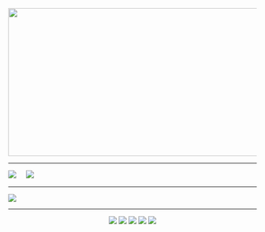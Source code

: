<picture>
    <source media="(prefers-color-scheme: light)" srcset="https://giffiles.alphacoders.com/105/105186.gif" width="1050" height="300"/>
    <img src="https://giffiles.alphacoders.com/105/105186.gif" width="1050" height="300"/>
</picture>
<br><hr>
<!-- https://giffiles.alphacoders.com/105/105186.gif -->
<div>
    <picture>
      <source media="(prefers-color-scheme: light)" srcset="https://github-readme-stats.vercel.app/api?username=tushargautam3112&card_width=225px&show_icons=true&theme=swift&rank_icon=github&text_bold=false"/>
      <img src="https://github-readme-stats.vercel.app/api?username=tushargautam3112&card_width=225&show_icons=true&theme=holi&rank_icon=github" />
  </picture>
    &nbsp;  &nbsp;
  <picture>
      <source media="(prefers-color-scheme: light)" srcset="https://streak-stats.demolab.com?user=tushargautam3112&theme=swift&card_width=395" />
      <img src="https://streak-stats.demolab.com?user=tushargautam3112&theme=holi-theme&card_width=395" />
  </picture> 
  
</div>
<hr>
<picture>
    <source media="(prefers-color-scheme: light)" srcset="https://github-profile-trophy.vercel.app/?username=tushargautam3112&theme=flat&no-frame=true"/>
    <img src="https://github-profile-trophy.vercel.app/?username=tushargautam3112&theme=juicyfresh&rank=S,A,B,C&no-frame=true"/>
</picture>
<hr>
<p align="center">
  <img src="https://img.shields.io/badge/LinkedIn-0077B5?style=for-the-badge&logo=linkedin">
  <img src="https://img.shields.io/badge/-LeetCode-FFA116?style=for-the-badge&logo=LeetCode&logoColor=white">
  <img src="https://img.shields.io/badge/Portfolio-255E63?style=for-the-badge&logo=About.me&logoColor=white">
  <img src="https://img.shields.io/badge/Threads-000000?style=for-the-badge&logo=Threads&logoColor=white">
  <img src="https://img.shields.io/badge/X-000000?style=for-the-badge&logo=x&logoColor=white">
</p>

